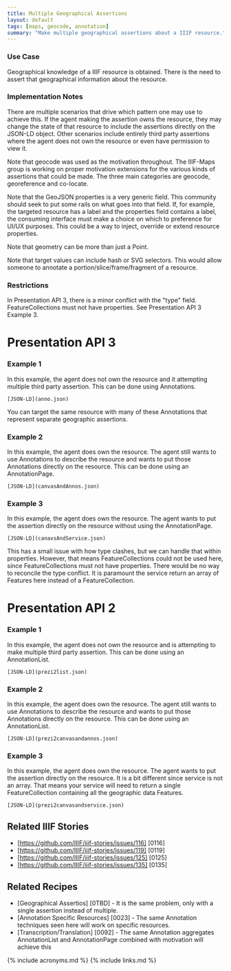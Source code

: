```yaml
---
title: Multiple Geographical Assertions
layout: default
tags: [maps, geocode, annotation]
summary: "Make multiple geographical assertions about a IIIF resource."
---
```


### Use Case
Geographical knowledge of a IIIF resource is obtained.  There is the need to assert that geographical information about the resource.


### Implementation Notes
There are multiple scenarios that drive which pattern one may use to achieve this.  If the agent making the assertion owns the resource, they may change the state of that resource to include the assertions directly on the JSON-LD object.  Other scenarios include entirely third party assertions where the agent does not own the resource or even have permission to view it.

Note that geocode was used as the motivation throughout.  The IIIF-Maps group is working on proper motivation extensions for the various kinds of assertions that could be made.  The three main categories are geocode, georeference and co-locate.

Note that the GeoJSON properties is a very generic field. This community should seek to put some rails on what goes into that field. If, for example, the targeted resource has a label and the properties field contains a label, the consuming interface must make a choice on which to preference for UI/UX purposes. This could be a way to inject, override or extend resource properties.

Note that geometry can be more than just a Point.

Note that target values can include hash or SVG selectors. This would allow someone to annotate a portion/slice/frame/fragment of a resource.


### Restrictions
In Presentation API 3, there is a minor conflict with the "type" field.  
FeatureCollections must not have properties.
See Presentation API 3 Example 3.


# Presentation API 3
### Example 1
In this example, the agent does not own the resource and it attempting multiple third party assertion.  This can be done using Annotations.
``` json-doc
[JSON-LD](anno.json)
```

You can target the same resource with many of these Annotations that represent separate geographic assertions.


### Example 2
In this example, the agent does own the resource.  The agent still wants to use Annotations to describe the resource and wants to put those Annotations directly on the resource.  This can be done using an AnnotationPage.
``` json-doc
[JSON-LD](canvasAndAnnos.json)
```

### Example 3 
In this example, the agent does own the resource.  The agent wants to put the assertion directly on the resource without using the AnnotationPage. 
``` json-doc
[JSON-LD](canavsAndService.json)
```
This has a small issue with how type clashes, but we can handle that within properties. However, that means FeatureCollections could not be used here, since FeatureCollections must not have properties. There would be no way to reconcile the type conflict. It is paramount the service return an array of Features here instead of a FeatureCollection.

# Presentation API 2
### Example 1
In this example, the agent does not own the resource and is attempting to make multiple third party assertion.  This can be done using an AnnotationList.
``` json-doc
[JSON-LD](prezi2list.json)
```

### Example 2
In this example, the agent does own the resource.  The agent still wants to use Annotations to describe the resource and wants to put those Annotations directly on the resource.  This can be done using an AnnotationList.
``` json-doc
[JSON-LD](prezi2canvasandannos.json)
```

### Example 3
In this example, the agent does own the resource.  The agent wants to put the assertion directly on the resource.  It is a bit different since service is not an array. That means your service will need to return a single FeatureCollection containing all the geographic data Features.
``` json-doc
[JSON-LD](prezi2canvasandservice.json)
```

## Related IIIF Stories
* [https://github.com/IIIF/iiif-stories/issues/116] [0116]
* [https://github.com/IIIF/iiif-stories/issues/119] [0119]
* [https://github.com/IIIF/iiif-stories/issues/125] [0125]
* [https://github.com/IIIF/iiif-stories/issues/135] [0135]

## Related Recipes
* [Geographical Assertios] [0TBD] - It is the same problem, only with a single assertion instead of multiple.
* [Annotation Specific Resources] [0023] - The same Annotation techniques seen here will work on specific resources.
* [Transcription/Translation] [0092] - The same Annotation aggregates AnnotationList and AnnotationPage combined with motivation will achieve this

{% include acronyms.md %}
{% include links.md %}